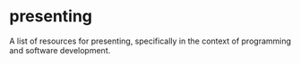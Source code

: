 # presenting
A list of resources for presenting, specifically in the context of programming and software development.
